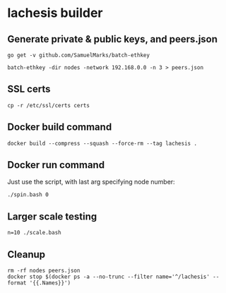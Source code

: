 lachesis builder
================

## Generate private & public keys, and peers.json

    go get -v github.com/SamuelMarks/batch-ethkey

    batch-ethkey -dir nodes -network 192.168.0.0 -n 3 > peers.json

## SSL certs

    cp -r /etc/ssl/certs certs

## Docker build command

    docker build --compress --squash --force-rm --tag lachesis .

## Docker run command

Just use the script, with last arg specifying node number:

    ./spin.bash 0

## Larger scale testing

    n=10 ./scale.bash

## Cleanup

    rm -rf nodes peers.json
    docker stop $(docker ps -a --no-trunc --filter name='^/lachesis' --format '{{.Names}}')
